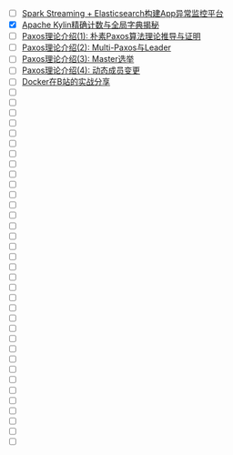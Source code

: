- [ ] [Spark Streaming + Elasticsearch构建App异常监控平台](https://mp.weixin.qq.com/s/g5-igrO6_uh5U3HXoMEP4A)
- [x] [Apache Kylin精确计数与全局字典揭秘](https://smartsi.blog.csdn.net/article/details/129374524)
- [ ] [Paxos理论介绍(1): 朴素Paxos算法理论推导与证明](https://mp.weixin.qq.com/s/eeJXS5rBA9mXpSJaTNjF-Q)
- [ ] [Paxos理论介绍(2): Multi-Paxos与Leader](https://mp.weixin.qq.com/s/UO-4ycfleNkE-flsDpGdIA)
- [ ] [Paxos理论介绍(3): Master选举](https://mp.weixin.qq.com/s/DGFWZPlnE6r_bV2ALgts-A)
- [ ] [Paxos理论介绍(4): 动态成员变更](https://mp.weixin.qq.com/s/JdkOAHxOvHiWgusfe5ISBg)
- [ ] [Docker在B站的实战分享](https://mp.weixin.qq.com/s/NnyVzYJm8mevR6Ah6DlFCw)
- [ ] []()
- [ ] []()
- [ ] []()
- [ ] []()
- [ ] []()
- [ ] []()
- [ ] []()
- [ ] []()
- [ ] []()
- [ ] []()
- [ ] []()
- [ ] []()
- [ ] []()
- [ ] []()
- [ ] []()
- [ ] []()
- [ ] []()
- [ ] []()
- [ ] []()
- [ ] []()
- [ ] []()
- [ ] []()
- [ ] []()
- [ ] []()
- [ ] []()
- [ ] []()
- [ ] []()
- [ ] []()
- [ ] []()
- [ ] []()
- [ ] []()
- [ ] []()
- [ ] []()
- [ ] []()
- [ ] []()
